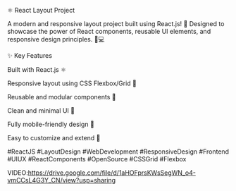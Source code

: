 ⚛️ React Layout Project

A modern and responsive layout project built using React.js! 🚀
Designed to showcase the power of React components, reusable UI elements, and responsive design principles. 📱💻

✨ Key Features

Built with React.js ⚛️

Responsive layout using CSS Flexbox/Grid 📐

Reusable and modular components 🧱

Clean and minimal UI 🎨

Fully mobile-friendly design 📲

Easy to customize and extend 🔧

#ReactJS #LayoutDesign #WebDevelopment #ResponsiveDesign #Frontend #UIUX #ReactComponents #OpenSource #CSSGrid #Flexbox

VIDEO:https://drive.google.com/file/d/1aHOFprsKWsSegWN_o4-vmCCsL4G3Y_CN/view?usp=sharing
